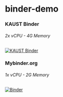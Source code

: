 # binder-demo
### KAUST Binder
###### 2x vCPU - 4G Memory
[![KAUST Binder](https://mybinder.org/badge_logo.svg)](https://binder.kaust.edu.sa/v2/gh/Hassan-Alzahrani/binder-demo.git/HEAD)
 
### Mybinder.org
###### 1x vCPU - 2G Memory
[![Binder](https://mybinder.org/badge_logo.svg)](https://mybinder.org/v2/gh/Hassan-Alzahrani/binder-demo.git/HEAD)
